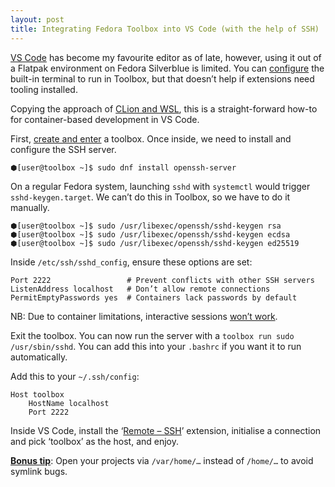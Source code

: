 ```yaml
---
layout: post
title: Integrating Fedora Toolbox into VS Code (with the help of SSH)
---
```


[VS Code][code] has become my favourite editor as of late, however, using it out of a Flatpak environment on Fedora Silverblue is limited. You can [configure][flatpak-spawn] the built-in terminal to run in Toolbox, but that doesn’t help if extensions need tooling installed.

Copying the approach of [CLion and WSL][clion-wsl], this is a straight-forward how-to for container-based development in VS Code.

First, [create and enter][toolbox] a toolbox. Once inside, we need to install and configure the SSH server.

```text
⬢[user@toolbox ~]$ sudo dnf install openssh-server
```

On a regular Fedora system, launching `sshd` with `systemctl` would trigger `sshd-keygen.target`. We can’t do this in Toolbox, so we have to do it manually.

```text
⬢[user@toolbox ~]$ sudo /usr/libexec/openssh/sshd-keygen rsa
⬢[user@toolbox ~]$ sudo /usr/libexec/openssh/sshd-keygen ecdsa
⬢[user@toolbox ~]$ sudo /usr/libexec/openssh/sshd-keygen ed25519
```

Inside `/etc/ssh/sshd_config`, ensure these options are set:

```text
Port 2222                 # Prevent conflicts with other SSH servers
ListenAddress localhost   # Don’t allow remote connections
PermitEmptyPasswords yes  # Containers lack passwords by default
```

NB: Due to container limitations, interactive sessions [won’t work][source].

Exit the toolbox. You can now run the server with a `toolbox run sudo /usr/sbin/sshd`. You can add this into your `.bashrc` if you want it to run automatically.

Add this to your `~/.ssh/config`:

```text
Host toolbox
    HostName localhost
    Port 2222
```

Inside VS Code, install the ‘[Remote – SSH][remote]’ extension, initialise a connection and pick ‘toolbox’ as the host, and enjoy.

[**Bonus tip**](symlinks): Open your projects via `/var/home/…` instead of
`/home/…` to avoid symlink bugs.

[code]: https://flathub.org/apps/details/com.visualstudio.code
[flatpak-spawn]: https://discussion.fedoraproject.org/t/developing-applications-using-flatpak-packaged-editors-ides/269/19
[toolbox]: https://docs.fedoraproject.org/en-US/fedora-silverblue/toolbox/#toolbox-first-toolbox
[clion-wsl]: https://github.com/JetBrains/clion-wsl
[source]: https://discussion.fedoraproject.org/t/ssh-into-a-toolbox/2155/12
[remote]: https://marketplace.visualstudio.com/items?itemName=ms-vscode-remote.remote-ssh
[symlinks]: https://discussion.fedoraproject.org/t/tip-use-var-home-instead-of-home-in-vs-code/21887
